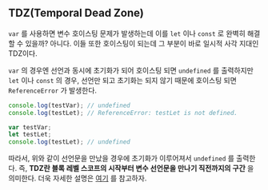 ## TDZ(Temporal Dead Zone)

`var` 를 사용하면 변수 호이스팅 문제가 발생하는데 이를 `let` 이나 `const` 로 완벽히 해결할 수 있을까? 아니다. 이들 또한 호이스팅이 되는데 그 부분이 바로 일시적 사각 지대인 TDZ이다.

`var` 의 경우엔 선언과 동시에 초기화가 되어 호이스팅 되면 `undefined` 를 출력하지만 `let` 이나 `const` 의 경우, 선언만 되고 초기화는 되지 않기 때문에 호이스팅 되면 `ReferenceError` 가 발생한다.

```javascript
console.log(testVar); // undefined
console.log(testLet); // ReferenceError: testLet is not defined.

var testVar;
let testLet;
console.log(testLet); // undefined
```

따라서, 위와 같이 선언문을 만났을 경우에 초기화가 이루어져서 `undefined` 를 출력한다. 즉, **TDZ란 블록 레벨 스코프의 시작부터 변수 선언문을 만나기 직전까지의 구간** 을 의미한다. 더욱 자세한 설명은 [여기](https://poiemaweb.com/es6-block-scope) 를 참고하자.